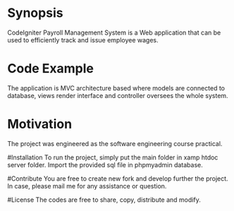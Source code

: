 # Synopsis
CodeIgniter Payroll Management System is a Web application that can be used to efficiently track and issue employee wages.

# Code Example
The application is MVC architecture based where models are connected to database, views render interface and controller 
oversees the whole system.

# Motivation
The project was engineered as the software engineering course practical.

#Installation
To run the project, simply put the main folder in xamp htdoc server folder. Import the provided sql file in phpmyadmin database.

#Contribute
You are free to create new fork and develop further the project. In case, please mail me for any assistance or question.

#License
The codes are free to share, copy, distribute and modify. 
